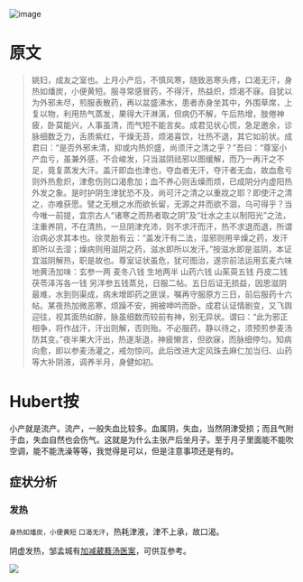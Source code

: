 ![image](https://mmbiz.qpic.cn/mmbiz_jpg/KnkQiaUcAGWt9ib8QwaYtnEicAtq03ibUibaFc44hxeUwS03o6ZPN6JLhPaRgQNhwliaYicGyN6cCKKWS2OKClbeFrmicg/0?wx_fmt=jpeg)

# 原文
> 姚妇，成友之室也。上月小产后，不慎风寒，随致恶寒头疼，口渴无汗，身热如燔炭，小便黄短。服寻常感冒药，不得汗，热益炽，烦渴不寐。自犹以为外邪未尽，煎服表散药，再以盆盛沸水，患者赤身坐其中，外围草席，上复以物，利用热气蒸发，果得大汗淋漓，但病仍不解，午后热增，肢倦神疲，卧莫能兴，人事虽清，而气短不能言矣。成君见状心慌，急足邀余，诊脉细数乏力，舌质紫红，干燥无苔，烦渴喜饮，壮热不退，其它如前状。成君曰：“是否外邪未清，抑或内热炽盛，尚须汗之清之乎？”吾曰：“尊室小产血亏，虽兼外感，不合峻发，只当滋阴祛邪以图缓解，而乃一再汗之不足，竟复蒸发大汗。盖汗即血也津也，夺血者无汗，夺汗者无血，故血愈亏则外热愈炽，津愈伤则口渴愈加；血不养心则舌燥而烦，已成阴分内虚阳热外发之象。是时护阴生津犹恐不及，尚可汗之清之以重戕之耶？即使汗之清之，亦难获愿。譬之无根之水而欲长留，无源之井而欲不涸，乌可得乎？当今唯一前提，宜宗古人“诸寒之而热者取之阴”及“壮水之主以制阳光”之法，注重养阴，不在清热，一旦阴津充沛，则不求汗而汗，热不求退而退，所谓治病必求其本也。徐灵胎有云：“盖发汗有二法，湿邪则用辛燥之药，发汗即所以去湿；燥病则用滋阴之药，滋水即所以发汗。”按滋水即是滋阴，本证宜滋阴解热，职是故也。尊室证状虽危，犹可图治，遂宗前法运用玄麦六味地黄汤加味：玄参一两 麦冬八钱 生地两半 山药六钱 山茱萸五钱 丹皮二钱 茯苓泽泻各一钱 另洋参五钱蒸兑，日服二帖。五日后证无损益，因思滋阴最难，水到则渠成，病未增即药之匪误，嘱再守服原方三日，前后服药十六帖。某夜热加微恶寒，烦躁不安，拥被呻吟而卧。成君认证情剧变，又飞舆迎往，视其面热如醉，脉虽细数而较前有神，别无异状。谓曰：“此为邪正相争，将作战汗，汗出则解，否则殆。不必服药，静以待之，须预煎参麦汤防其变。”夜半果大汗出，热遂渐退，神疲懒言，但欲寐，而脉细停匀。知病向愈，即以参麦汤灌之，戒勿惊问。此后改进大定风珠去麻仁加当归、山药等大补阴液，调养半月，身健如初。

# Hubert按
小产就是流产。流产，一般失血比较多。血属阴，失血，当然阴津受损；而且气附于血，失血自然也会伤气。这就是为什么主张产后坐月子。至于月子里面能不能吹空调，能不能洗澡等等，我觉得是可以，但是注意事项还是有的。

## 症状分析
### 发热
`身热如燔炭，小便黄短`
`口渴无汗`，热耗津液，津不上承，故口渴。


阴虚发热，邹孟城有[加减葳蕤汤医案](https://mp.weixin.qq.com/s?__biz=Mzg4ODA2ODkxNQ==&mid=2247483677&idx=1&sn=f718ef6c2d9cefc772cf1adbfdc1a290&chksm=cf818f41f8f606575b043b6cc54c59a0534f3394c0542e7713200f959689496e8585cb63b426&mpshare=1&scene=1&srcid=&pass_ticket=LpFwiQfAtqdNrBsb%2BtoptPK0Yn5Xa%2FszESw%2FJj2V2E3EGnD8o2dvoeYshbjA3h%2B0#rd)，可供互参考。

![](https://upload-images.jianshu.io/upload_images/9738519-0aabc1e8a65f3ac5.png?imageMogr2/auto-orient/strip%7CimageView2/2/w/1240)
